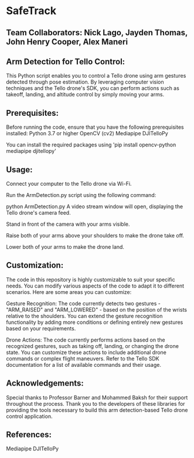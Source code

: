 # SafeTrack
## **Team Collaborators:** Nick Lago, Jayden Thomas, John Henry Cooper, Alex Maneri

## **Arm Detection for Tello Control:**
This Python script enables you to control a Tello drone using arm gestures detected through pose estimation. By leveraging computer vision techniques and the Tello drone's SDK, you can perform actions such as takeoff, landing, and altitude control by simply moving your arms.

## **Prerequisites:**
Before running the code, ensure that you have the following prerequisites installed:
Python 3.7 or higher
OpenCV (cv2)
Mediapipe
DJITelloPy

You can install the required packages using 'pip install opencv-python mediapipe djitellopy'

## **Usage:**
Connect your computer to the Tello drone via Wi-Fi.

Run the ArmDetection.py script using the following command:


python ArmDetection.py
A video stream window will open, displaying the Tello drone's camera feed.

Stand in front of the camera with your arms visible.

Raise both of your arms above your shoulders to make the drone take off.

Lower both of your arms to make the drone land.

## **Customization:**

The code in this repository is highly customizable to suit your specific needs. You can modify various aspects of the code to adapt it to different scenarios. Here are some areas you can customize:

Gesture Recognition: The code currently detects two gestures - "ARM_RAISED" and "ARM_LOWERED" - based on the position of the wrists relative to the shoulders. You can extend the gesture recognition functionality by adding more conditions or defining entirely new gestures based on your requirements.

Drone Actions: The code currently performs actions based on the recognized gestures, such as taking off, landing, or changing the drone state. You can customize these actions to include additional drone commands or complex flight maneuvers. Refer to the Tello SDK documentation for a list of available commands and their usage.

## **Acknowledgements:**
Special thanks to Professor Barner and Mohammed Baksh for their support throughout the process. Thank you to the developers of these libraries for providing the tools necessary to build this arm detection-based Tello drone control application.

## **References:**
Mediapipe
DJITelloPy
